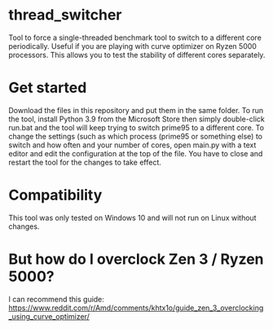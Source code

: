# thread_switcher
Tool to force a single-threaded benchmark tool to switch to a different core periodically.
Useful if you are playing with curve optimizer on Ryzen 5000 processors.
This allows you to test the stability of different cores separately.

# Get started
Download the files in this repository and put them in the same folder.
To run the tool, install Python 3.9 from the Microsoft Store then simply double-click run.bat and the tool will keep trying to switch prime95 to a different core.
To change the settings (such as which process (prime95 or something else) to switch and how often and your number of cores,
open main.py with a text editor and edit the configuration at the top of the file.
You have to close and restart the tool for the changes to take effect.

# Compatibility
This tool was only tested on Windows 10 and will not run on Linux without changes.

# But how do I overclock Zen 3 / Ryzen 5000?
I can recommend this guide: https://www.reddit.com/r/Amd/comments/khtx1o/guide_zen_3_overclocking_using_curve_optimizer/
